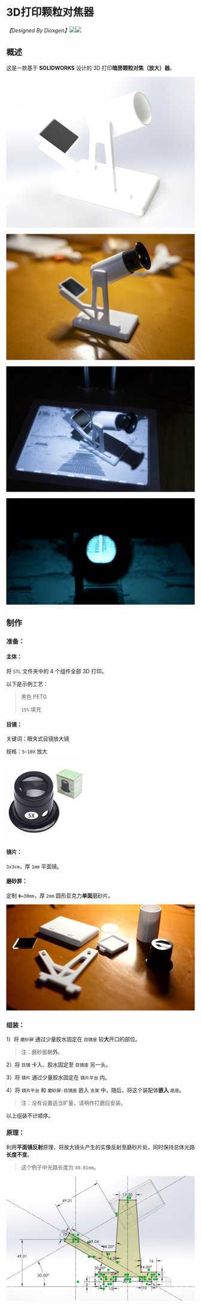 # 3D打印颗粒对焦器

###### 【Designed By Dioxgen】![](https://img.shields.io/badge/Version-1.0-red)![](https://img.shields.io/badge/Licence-GNU-blue)

## 概述

这是一款基于 **SOLIDWORKS** 设计的 3D 打印**暗房颗粒对焦（放大）器**。

![效果图_W](.\Images\效果图_W.png)

![DSC_2794](.\Images\DSC_2794.jpg)

![DSC_2795](.\Images\DSC_2795.jpg)

![DSC_2796.MOV_20251020_224942.991](.\Images\DSC_2796.MOV_20251020_224942.991.jpg)

## 制作

### 准备：

#### 主体：

将 `STL` 文件夹中的 4 个组件全部 3D 打印。

以下是示例工艺：

> 黑色 PETG
>
> `15%` 填充

#### 目镜：

关键词：眼夹式目镜放大镜

规格：`5~10X` 放大

<img src=".\Images\MagnifyingGlass.png" alt="MagnifyingGlass" style="zoom:25%;" />

#### 镜片：

`3x3cm`，厚 `1mm` 平面镜。

#### 磨砂屏：

定制 `Φ=30mm`，厚 `2mm` 圆形亚克力**单面**磨砂片。

![DSC_2791.MOV_20251020_224832.562](.\Images\DSC_2791.MOV_20251020_224832.562.jpg)

### 组装：

1）将 `磨砂屏` 通过少量胶水固定在 `目镜座` 较**大**开口的部位。

> 注：磨砂面朝**外**。

2）将 `目镜` 卡入、胶水固定至 `目镜座` 另一头。

3）将 `镜片` 通过少量胶水固定在 `镜片平台` 内。

4）将 `镜片平台` 和 `磨砂屏-目镜座` 嵌入 `支架` 中，随后，将这个装配体**嵌入** `底座`。

> 注：没有设置适当旷量，请稍作打磨后安装。

以上组装不计顺序。

### 原理：

利用**平面镜反射**原理，将放大镜头产生的实像反射至磨砂片处，同时保持总体光路**长度不变**。

> 这个例子中光路长度为 `49.01mm`。

![示意图](.\Images\示意图.png)
